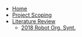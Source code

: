 - [Home](https://github.com/theicechol/metamoles/wiki)
- [Project Scoping](https://github.com/theicechol/metamoles/wiki/Project-Scoping)
- [Literature Review](https://github.com/theicechol/metamoles/wiki/Literature-Review)
    - [2018 Robot Org. Synt.](https://github.com/theicechol/metamoles/wiki/2018---Controlling-an-organic-synthesis-robot-with-machine-learning-to-search-for-new-reactivity)